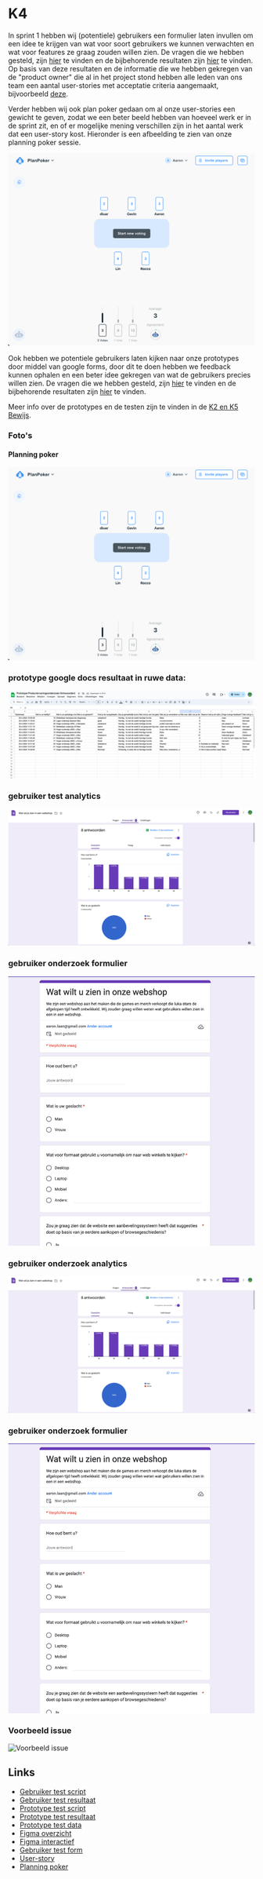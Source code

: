 # K4
In sprint 1 hebben wij (potentiele) gebruikers een formulier laten invullen om een idee te krijgen van wat voor soort gebruikers we kunnen verwachten en wat voor features ze graag zouden willen zien. De vragen die we hebben gesteld, zijn [hier](../../teamfiles/testing/gebruiker-test-script.md) te vinden en de bijbehorende resultaten zijn [hier](../../teamfiles/testing/gebruiker-test-resultaat.md) te vinden. Op basis van deze resultaten en de informatie die we hebben gekregen van de "product owner" die al in het project stond hebben alle leden van ons team een aantal user-stories met acceptatie criteria aangemaakt, bijvoorbeeld [deze](https://gitlab.fdmci.hva.nl/propedeuse-hbo-ict/onderwijs/2023-2024/out-b-se-bim/blok-4/caaruujuuwoo65/-/work_items/45). 

Verder hebben wij ook plan poker gedaan om al onze user-stories een gewicht te geven, zodat we een beter beeld hebben van hoeveel werk er in de sprint zit, en of er mogelijke mening verschillen zijn in het aantal werk dat een user-story kost. Hieronder is een afbeelding te zien van onze planning poker sessie.

![sprint 2 backlog](../../teamfiles/pictures/planning-poker.png)

Ook hebben we potentiele gebruikers laten kijken naar onze prototypes door middel van google forms, door dit te doen hebben we feedback kunnen ophalen en een beter idee gekregen van wat de gebruikers precies willen zien. De vragen die we hebben gesteld, zijn [hier](../../teamfiles/testing/prototype-test-script.md) te vinden en de bijbehorende resultaten zijn [hier](../../teamfiles/testing/prototype-test-resultaat.md) te vinden. 

Meer info over de prototypes en de testen zijn te vinden in de [K2 en K5 Bewijs](docs/personal-documents/aaron/K2-K5.md).

### Foto's
#### Planning poker
![planning poker](../../teamfiles/pictures/planning-poker.png)

### prototype google docs resultaat in ruwe data:
![Prototype test resultaat](./foto's/prototype-testing-raw-data.png)

### gebruiker test analytics
![Gebruiker test analytics](./foto's/gebruiker-test-analytics.png)

### gebruiker onderzoek formulier
![Gebruiker test formulier](./foto's/gebruiker-test-foto.png)

### gebruiker onderzoek analytics
![Gebruiker test analytics](./foto's/gebruiker-test-analytics.png)

### gebruiker onderzoek formulier
![Gebruiker test formulier](./foto's/gebruiker-test-foto.png)

### Voorbeeld issue
![Voorbeeld issue](./foto's/issue.png)

## Links
- [Gebruiker test script](../../teamfiles/testing/gebruiker-test-script.md)
- [Gebruiker test resultaat](../../teamfiles/testing/gebruiker-test-resultaat.md)
- [Prototype test script](../../teamfiles/testing/prototype-test-script.md)
- [Prototype test resultaat](../../teamfiles/testing/prototype-test-resultaat.md)
- [Prototype test data](https://docs.google.com/spreadsheets/d/1PKp6tdSQldpN2XzpXqt-qkCITgruwVLRfKsvFP-XaXc/edit?resourcekey#gid=1809565716)
- [Figma overzicht](https://www.figma.com/file/gqhLU9HQsAIBpbBxSBsnxe/Home-Page?type=design&node-id=0%3A1&mode=design&t=crpjRXoIFqrXJnUC-1)
- [Figma interactief](https://www.figma.com/proto/gqhLU9HQsAIBpbBxSBsnxe/Home-Page?type=design&node-id=1-3&t=A4NXZv8ROMuvWasy-0&scaling=min-zoom&page-id=0%3A1&starting-point-node-id=1%3A3&show-proto-sidebar=1)
- [Gebruiker test form](https://forms.gle/z4W8XWrCFwjHf72y5)
- [User-story](https://gitlab.fdmci.hva.nl/propedeuse-hbo-ict/onderwijs/2023-2024/out-b-se-bim/blok-4/caaruujuuwoo65/-/work_items/45)
- [Planning poker](../../teamfiles/pictures/planning-poker.png)

